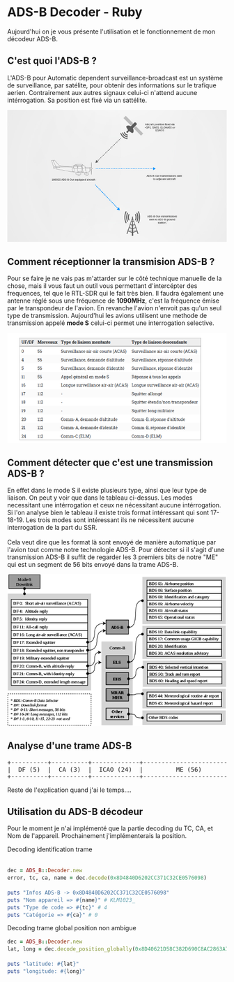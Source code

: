 <h1>ADS-B Decoder - Ruby</h1>

<p>
    Aujourd'hui on je vous présente l'utilisation et le fonctionnement de mon décodeur ADS-B.
</p>

<h2><b>C'est quoi l'ADS-B ?</b></h2>
<p>
    L'ADS-B pour Automatic dependent surveillance-broadcast est un système de surveillance, par satélite, pour obtenir des informations sur le trafique aerien. Contrairement aux autres signaux celui-ci n'attend aucune intérrogation. Sa position est fixé via un sattélite.
</p>

<img src="explained.jpg">

<h2><b>Comment réceptionner la transmision ADS-B ?</b></h2>
<p>
    Pour se faire je ne vais pas m'attarder sur le côté technique manuelle de la chose, mais il vous faut un outil vous permettant d'intercépter des frequences, tel que le RTL-SDR qui le fait très bien. Il faudra également une antenne réglé sous une fréquence de <b>1090MHz</b>, c'est la fréquence émise par le transpondeur de l'avion. En revanche l'avion n'envoit pas qu'un seul type de transmission. Aujourd'hui les avions utilisent une methode de transmission appelé <b>mode S</b> celui-ci permet une interrogation selective. 
</p>
<img src="modes.png">
<h2><b>Comment détecter que c'est une transmission ADS-B ?</b></h2>
<p>
    En effet dans le mode S il existe plusieurs type, ainsi que leur type de liaison. On peut y voir que dans le tableau ci-dessus. Les modes necessitant une intérrogation et ceux ne nécessitant aucune intérrogation. Si l'on analyse bien le tableau il existe trois format intéressant qui sont 17-18-19.
    Les trois modes sont intéressant ils ne nécessitent aucune interrogation de la part du SSR.
    <br>
    <br>
    Cela veut dire que les format là sont envoyé de manière automatique par l'avion tout comme notre technologie ADS-B. Pour détecter si il s'agit d'une transmission ADS-B il suffit de regarder les 3 premiers bits de notre "ME" qui est un segment de 56 bits envoyé dans la trame ADS-B.
</p>
<img src="adsbmode.png">

<h2><b>Analyse d'une trame ADS-B</b></h2>
<pre>
+----------+----------+-------------+------------------------+-----------+
|  DF (5)  |  CA (3)  |  ICAO (24)  |         ME (56)        |  PI (24)  |
+----------+----------+-------------+------------------------+-----------+
</pre>

Reste de l'explication quand j'ai le temps....


<h2>Utilisation du ADS-B décodeur</h2>

<p>
    Pour le moment je n'ai implémenté que la partie decoding du TC, CA, et Nom de l'appareil. Prochainement j'implémenterais la position.
</p>
Decoding identification trame

```ruby

dec = ADS_B::Decoder.new
error, tc, ca, name = dec.decode(0x8D4840D6202CC371C32CE0576098)

puts "Infos ADS-B -> 0x8D4840D6202CC371C32CE0576098"
puts "Nom appareil => #{name}" # KLM1023_
puts "Type de code => #{tc}" # 4
puts "Catégorie => #{ca}" # 0
```

Decoding trame global position non ambigue

```ruby
dec = ADS_B::Decoder.new
lat, long = dec.decode_position_globally(0x8D40621D58C382D690C8AC2863A7, 0x8D40621D58C386435CC412692AD6)

puts "latitude: #{lat}"
puts "longitude: #{long}"
```
